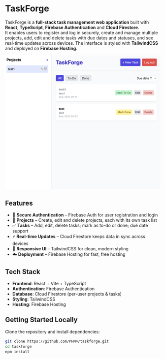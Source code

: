 # TaskForge

TaskForge is a **full-stack task management web application** built with **React**, **TypeScript**, **Firebase Authentication** and **Cloud Firestore**.  
It enables users to register and log in securely, create and manage multiple projects, add, edit and delete tasks with due dates and statuses, and see real-time updates across devices. The interface is styled with **TailwindCSS** and deployed on **Firebase Hosting**.

![TaskForge Screenshot](./screenshot.png)

## Features

- 🔐 **Secure Authentication** – Firebase Auth for user registration and login  
- 📂 **Projects** – Create, edit and delete projects, each with its own task list  
- ✅ **Tasks** – Add, edit, delete tasks; mark as to-do or done; due date support  
- ⚡ **Real-time Updates** – Cloud Firestore keeps data in sync across devices  
- 🎨 **Responsive UI** – TailwindCSS for clean, modern styling  
- ☁️ **Deployment** – Firebase Hosting for fast, free hosting

## Tech Stack

- **Frontend**: React + Vite + TypeScript
- **Authentication**: Firebase Authentication
- **Database**: Cloud Firestore (per-user projects & tasks)
- **Styling**: TailwindCSS
- **Hosting**: Firebase Hosting

## Getting Started Locally

Clone the repository and install dependencies:

```bash
git clone https://github.com/PHM4/taskforge.git
cd taskforge
npm install

